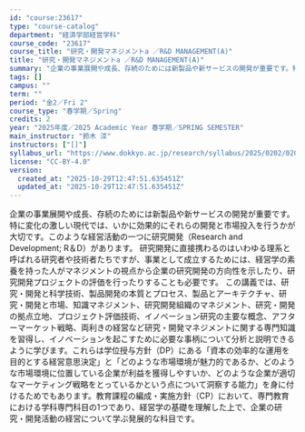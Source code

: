 ```yaml
---
id: "course:23617"
type: "course-catalog"
department: "経済学部経営学科"
course_code: "23617"
course_title: "研究・開発マネジメントa ／R&D MANAGEMENT(A)"
title: "研究・開発マネジメントa ／R&D MANAGEMENT(A)"
summary: "企業の事業展開や成長、存続のためには新製品や新サービスの開発が重要です。特に変化の激しい現代では、いかに効果的にそれらの開発と市場投入を行うかが大切です。このような経営活動の一つに研究開発（Research and Development;…"
tags: []
campus: ""
term: ""
period: "金2／Fri 2"
course_type: "春学期／Spring"
credits: 2
year: "2025年度／2025 Academic Year 春学期／SPRING SEMESTER"
main_instructor: "鈴木 淳"
instructors: ["[]"]
syllabus_url: "https://www.dokkyo.ac.jp/research/syllabus/2025/0202/0202_23617_ja_JP.html"
license: "CC-BY-4.0"
version:
  created_at: "2025-10-29T12:47:51.635451Z"
  updated_at: "2025-10-29T12:47:51.635451Z"
---
```

企業の事業展開や成長、存続のためには新製品や新サービスの開発が重要です。特に変化の激しい現代では、いかに効果的にそれらの開発と市場投入を行うかが大切です。このような経営活動の一つに研究開発（Research and Development; R＆D）があります。 研究開発に直接携わるのはいわゆる理系と呼ばれる研究者や技術者たちですが、事業として成立するためには、経営学の素養を持った人がマネジメントの視点から企業の研究開発の方向性を示したり、研究開発プロジェクトの評価を行ったりすることも必要です。 この講義では、研究・開発と科学技術、製品開発の本質とプロセス、製品とアーキテクチャ、研究・開発と市場、知識マネジメント、研究開発組織のマネジメント、研究・開発の拠点立地、プロジェクト評価技術、イノベーション研究の主要な概念、アフターマーケット戦略、両利きの経営など研究・開発マネジメントに関する専門知識を習得し、イノベーションを起こすために必要な事柄について分析と説明できるように学びます。これらは学位授与方針（DP）にある「資本の効率的な運用を目的とする経営意思決定」と「どのような市場環境が魅力的であるか、どのような市場環境に位置している企業が利益を獲得しやすいか、どのような企業が適切なマーケティング戦略をとっているかという点について洞察する能力」を身に付けるためでもあります。教育課程の編成・実施方針（CP）において、専門教育における学科専門科目の1つであり、経営学の基礎を理解した上で、企業の研究・開発活動の経営について学ぶ発展的な科目です。

